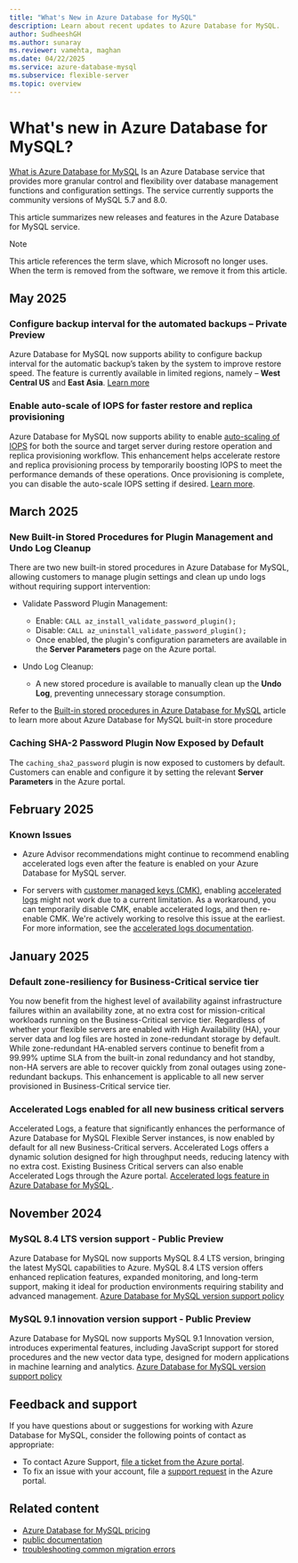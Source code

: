 ```yaml
---
title: "What's New in Azure Database for MySQL"
description: Learn about recent updates to Azure Database for MySQL.
author: SudheeshGH
ms.author: sunaray
ms.reviewer: vamehta, maghan
ms.date: 04/22/2025
ms.service: azure-database-mysql
ms.subservice: flexible-server
ms.topic: overview
---
```


# What's new in Azure Database for MySQL?

[What is Azure Database for MySQL](overview.md) Is an Azure Database service that provides more granular control and flexibility over database management functions and configuration settings. The service currently supports the community versions of MySQL 5.7 and 8.0.

This article summarizes new releases and features in the Azure Database for MySQL service.

> [!NOTE]  
> This article references the term slave, which Microsoft no longer uses. When the term is removed from the software, we remove it from this article.

## May 2025

### Configure backup interval for the automated backups – Private Preview

Azure Database for MySQL now supports ability to configure backup interval for the automatic backup’s taken by the system to improve restore speed. The feature is currently available in limited regions, namely – **West Central US** and **East Asia**. [Learn more](./concepts-backup-restore.md#backup-frequency)

### Enable auto-scale of IOPS for faster restore and replica provisioning

Azure Database for MySQL now supports ability to enable [auto-scaling of IOPS](https://techcommunity.microsoft.com/blog/adformysql/autoscale-iops-for-azure-database-for-mysql---flexible-server---general-availabi/3884602) for both the source and target server during restore operation and replica provisioning workflow. This enhancement helps accelerate restore and replica provisioning process by temporarily boosting IOPS to meet the performance demands of these operations. Once provisioning is complete, you can disable the auto-scale IOPS setting if desired. [Learn more](./how-to-restore-server-portal.md).

## March 2025

### New Built-in Stored Procedures for Plugin Management and Undo Log Cleanup

There are two new built-in stored procedures in Azure Database for MySQL, allowing customers to manage plugin settings and clean up undo logs without requiring support intervention:

- Validate Password Plugin Management:
  - Enable: `CALL az_install_validate_password_plugin();`
  - Disable: `CALL az_uninstall_validate_password_plugin();`
  - Once enabled, the plugin's configuration parameters are available in the **Server Parameters**  page on the Azure portal.

- Undo Log Cleanup:
  - A new stored procedure is available to manually clean up the **Undo Log**, preventing unnecessary storage consumption.

Refer to the [Built-in stored procedures in Azure Database for MySQL](./concepts-built-in-store-procedure.md) article to learn more about Azure Database for MySQL built-in store procedure

### Caching SHA-2 Password Plugin Now Exposed by Default

The `caching_sha2_password` plugin is now exposed to customers by default. Customers can enable and configure it by setting the relevant **Server Parameters** in the Azure portal.

## February 2025

### Known Issues

- Azure Advisor recommendations might continue to recommend enabling accelerated logs even after the feature is enabled on your Azure Database for MySQL server.

- For servers with [customer managed keys (CMK)](./concepts-customer-managed-key.md), enabling [accelerated logs](./concepts-accelerated-logs.md) might not work due to a current limitation. As a workaround, you can temporarily disable CMK, enable accelerated logs, and then re-enable CMK. We're actively working to resolve this issue at the earliest. For more information, see the [accelerated logs documentation](./concepts-accelerated-logs.md).

## January 2025

### Default zone-resiliency for Business-Critical service tier

You now benefit from the highest level of availability against infrastructure failures within an availability zone, at no extra cost for mission-critical workloads running on the Business-Critical service tier. Regardless of whether your flexible servers are enabled with High Availability (HA), your server data and log files are hosted in zone-redundant storage by default. While zone-redundant HA-enabled servers continue to benefit from a 99.99% uptime SLA from the built-in zonal redundancy and hot standby, non-HA servers are able to recover quickly from zonal outages using zone-redundant backups. This enhancement is applicable to all new server provisioned in Business-Critical service tier.

### Accelerated Logs enabled for all new business critical servers

Accelerated Logs, a feature that significantly enhances the performance of Azure Database for MySQL Flexible Server instances, is now enabled by default for all new Business-Critical servers. Accelerated Logs offers a dynamic solution designed for high throughput needs, reducing latency with no extra cost. Existing Business Critical servers can also enable Accelerated Logs through the Azure portal. [Accelerated logs feature in Azure Database for MySQL ](concepts-accelerated-logs.md).

## November 2024

### MySQL 8.4 LTS version support - Public Preview

Azure Database for MySQL now supports MySQL 8.4 LTS version, bringing the latest MySQL capabilities to Azure. MySQL 8.4 LTS version offers enhanced replication features, expanded monitoring, and long-term support, making it ideal for production environments requiring stability and advanced management. [Azure Database for MySQL version support policy](../concepts-version-policy.md)

### MySQL 9.1 innovation version support - Public Preview

Azure Database for MySQL now supports MySQL 9.1 Innovation version, introduces experimental features, including JavaScript support for stored procedures and the new vector data type, designed for modern applications in machine learning and analytics. [Azure Database for MySQL version support policy](../concepts-version-policy.md)

## Feedback and support

If you have questions about or suggestions for working with Azure Database for MySQL, consider the following points of contact as appropriate:

- To contact Azure Support, [file a ticket from the Azure portal](https://portal.azure.com/?#blade/Microsoft_Azure_Support/HelpAndSupportBlade).
- To fix an issue with your account, file a [support request](https://portal.azure.com/#blade/Microsoft_Azure_Support/HelpAndSupportBlade/newsupportrequest) in the Azure portal.

## Related content

- [Azure Database for MySQL pricing](https://azure.microsoft.com/pricing/details/mysql/server/)
- [public documentation](index.yml)
- [troubleshooting common migration errors](../howto-troubleshoot-common-errors.md)
